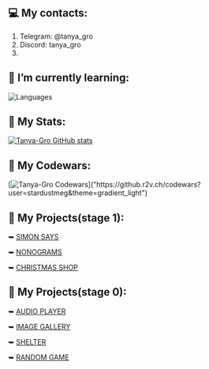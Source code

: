 ## 💻 My contacts:
1. Telegram: @tanya_gro
2. Discord: tanya_gro
3. [E-mail(tarpel.gta@gmail.com)]:(mailto:tarpel.gta@gmail.com)

## 🌟 I’m currently learning:

![Languages](https://github-readme-stats.vercel.app/api/top-langs/?username=tanya-gro&layout=compact)

## 🌟 My Stats:

[![Tanya-Gro GitHub stats](https://github-readme-stats.vercel.app/api?username=tanya-gro&rank_icon=github)](https://github.com/zagorky/github-readme-stats)

## 🌟 My Codewars:

[![Tanya-Gro Codewars]("https://github.r2v.ch/codewars?user=rsschool_83b296f228e071cb&theme=gradient_light")]("https://github.r2v.ch/codewars?user=stardustmeg&theme=gradient_light")

## 🌟 My Projects(stage 1):

➥ [SIMON SAYS](https://tanya-gro.github.io/Projects-stage1/simon-says/)

➥ [NONOGRAMS](https://tanya-gro.github.io/Projects-stage1/nonograms/)

➥ [CHRISTMAS SHOP]()

## 🌟 My Projects(stage 0):

➥ [AUDIO PLAYER](https://tanya-gro.github.io/PRESCHOOL2024Q2/audio-player/index.html)

➥ [IMAGE GALLERY](https://tanya-gro.github.io/PRESCHOOL2024Q2/image-gallery/index.html)

➥ [SHELTER](https://tanya-gro.github.io/PRESCHOOL2024Q2/shelter/index.html)

➥ [RANDOM GAME](https://tanya-gro.github.io/PRESCHOOL2024Q2/random-game/index.html)